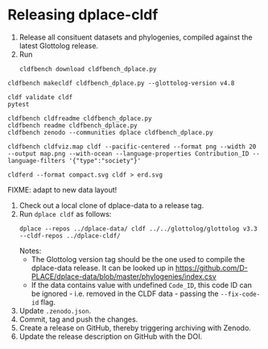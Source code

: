 # Releasing dplace-cldf

1. Release all consituent datasets and phylogenies, compiled against the latest Glottolog release.
2. Run
   ```shell
   cldfbench download cldfbench_dplace.py
   ```

```shell
cldfbench makecldf cldfbench_dplace.py --glottolog-version v4.8
```

```shell
cldf validate cldf
pytest
```

```shell
cldfbench cldfreadme cldfbench_dplace.py
cldfbench readme cldfbench_dplace.py
cldfbench zenodo --communities dplace cldfbench_dplace.py
```

```shell
cldfbench cldfviz.map cldf --pacific-centered --format png --width 20 --output map.png --with-ocean --language-properties Contribution_ID --language-filters '{"type":"society"}'
```

```shell
cldferd --format compact.svg cldf > erd.svg
```

FIXME: adapt to new data layout!

1. Check out a local clone of dplace-data to a release tag.
2. Run `dplace cldf` as follows:
   ```shell script
   dplace --repos ../dplace-data/ cldf ../../glottolog/glottolog v3.3 --cldf-repos ../dplace-cldf/
   ```
   Notes:
   - The Glottolog version tag should be the one used to compile the dplace-data
     release. It can be looked up in https://github.com/D-PLACE/dplace-data/blob/master/phylogenies/index.csv
   - If the data contains value with undefined `Code_ID`, this code ID can be ignored - i.e. removed in the CLDF data - passing the `--fix-code-id` flag.
3. Update `.zenodo.json`.
4. Commit, tag and push the changes.
5. Create a release on GitHub, thereby triggering archiving with Zenodo.
6. Update the release description on GitHub with the DOI.

